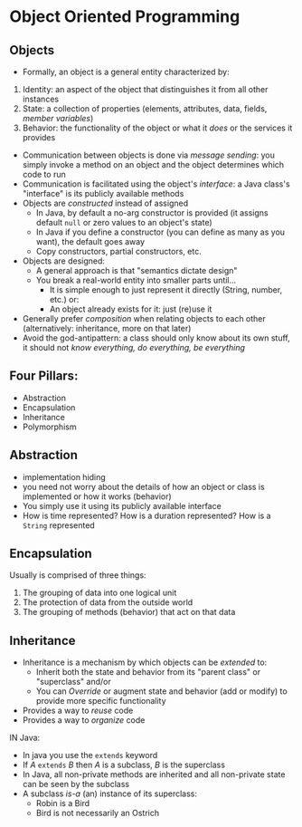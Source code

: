 # Object Oriented Programming

## Objects

* Formally, an object is a general entity characterized by: 
1. Identity: an aspect of the object that distinguishes it from all other instances
2. State: a collection of properties (elements, attributes, data, fields, *member variables*)
3. Behavior: the functionality of the object or what it *does* or the services it provides

* Communication between objects is done via *message sending*: you simply invoke a method on an object and the object determines which code to run
* Communication is facilitated using the object's *interface*: a Java class's "interface" is its publicly available methods
* Objects are *constructed* instead of assigned
  * In Java, by default a no-arg constructor is provided (it assigns default `null` or zero values to an object's state)
  * In Java if you define a constructor (you can define as many as you want), the default goes away
  * Copy constructors, partial constructors, etc.
* Objects are designed: 
  * A general approach is that "semantics dictate design"
  * You break a real-world entity into smaller parts until...
    * It is simple enough to just represent it directly (String, number, etc.) or:
    * An object already exists for it: just (re)use it
* Generally prefer *composition* when relating objects to each other (alternatively: inheritance, more on that later)
* Avoid the god-antipattern: a class should only know about its own stuff, it should not *know everything, do everything, be everything* 

## Four Pillars:

* Abstraction
* Encapsulation
* Inheritance
* Polymorphism

## Abstraction

* implementation hiding
* you need not worry about the details of how an object or class is implemented or how it works (behavior)
* You simply use it using its publicly available interface
* How is time represented?  How is a duration represented?  How is a `String` represented

## Encapsulation

Usually is comprised of three things:
1. The grouping of data into one logical unit
2. The protection of data from the outside world
3. The grouping of methods (behavior) that act on that data

## Inheritance

* Inheritance is a mechanism by which objects can be *extended* to:
  * Inherit both the state and behavior from its "parent class" or "superclass" and/or
  * You can *Override* or augment state and behavior (add or modify) to provide more specific functionality
* Provides a way to *reuse* code
* Provides a way to *organize* code

IN Java:
* In java you use the `extends` keyword
* If $A$ `extends` $B$ then $A$ is a subclass, $B$ is the superclass
* In Java, all non-private methods are inherited and all non-private state can be seen by the subclass
* A subclass *is-a* (an) instance of its superclass:
  * Robin is a Bird
  * Bird is not necessarily an Ostrich

```text









```